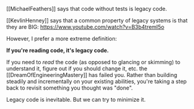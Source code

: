 [[MichaelFeathers]] says that code without tests is legacy code.

[[KevlinHenney]] says that a common property of legacy systems is that they are BIG: https://www.youtube.com/watch?v=B3b4tremI5o

However, I prefer a more extreme definition:

**If you're reading code, it's legacy code.**

If you need to *read* the code (as opposed to glancing or skimming) to understand it, figure out if you should change it, etc. the [[DreamOfEngineeringMastery]] has failed you. Rather than building steadily and incrementally on your existing abilities, you're taking a step back to revisit something you thought was "done".

Legacy code is inevitable. But we can try to minimize it.